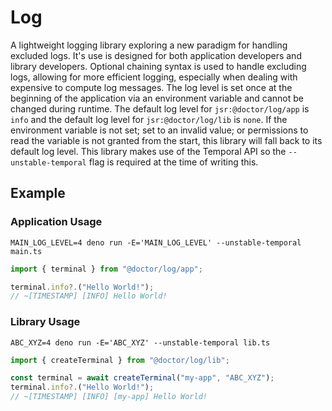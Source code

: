 # Log

A lightweight logging library exploring a new paradigm for handling excluded
logs. It's use is designed for both application developers and library
developers. Optional chaining syntax is used to handle excluding logs, allowing
for more efficient logging, especially when dealing with expensive to compute
log messages. The log level is set once at the beginning of the application via
an environment variable and cannot be changed during runtime. The default log
level for `jsr:@doctor/log/app` is `info` and the default log level for
`jsr:@doctor/log/lib` is `none`. If the environment variable is not set; set to
an invalid value; or permissions to read the variable is not granted from the
start, this library will fall back to its default log level. This library makes
use of the Temporal API so the `--unstable-temporal` flag is required at the
time of writing this.

## Example

### Application Usage

`MAIN_LOG_LEVEL=4 deno run -E='MAIN_LOG_LEVEL' --unstable-temporal main.ts`

```ts
import { terminal } from "@doctor/log/app";

terminal.info?.("Hello World!");
// ~[TIMESTAMP] [INFO] Hello World!
```

### Library Usage

`ABC_XYZ=4 deno run -E='ABC_XYZ' --unstable-temporal lib.ts`

```ts
import { createTerminal } from "@doctor/log/lib";

const terminal = await createTerminal("my-app", "ABC_XYZ");
terminal.info?.("Hello World!");
// ~[TIMESTAMP] [INFO] [my-app] Hello World!
```
